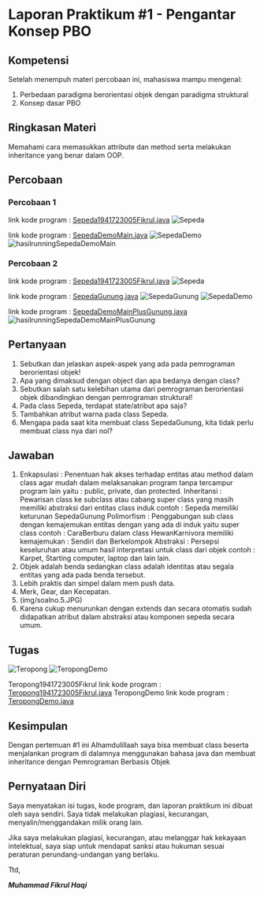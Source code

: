 # Laporan Praktikum #1 - Pengantar Konsep PBO

## Kompetensi

Setelah menempuh materi percobaan ini, mahasiswa mampu mengenal: 
1. Perbedaan paradigma berorientasi objek dengan paradigma struktural 
2. Konsep dasar PBO 

## Ringkasan Materi

Memahami cara memasukkan attribute dan method serta melakukan inheritance yang benar dalam OOP.

## Percobaan

### Percobaan 1

link kode program : [Sepeda1941723005Fikrul.java](../../src/1_Pengantar_Konsep_PBO/Sepeda1941723005Fikrul.java)
![Sepeda](img/Sepeda1941723005Fikrul.JPG)

link kode program : [SepedaDemoMain.java](../../src/1_Pengantar_Konsep_PBO/SepedaDemoMain.java)
![SepedaDemo](img/SepedaDemo.JPG)
![hasilrunningSepedaDemoMain](img/hasilrunningSepedaDemo.JPG)

### Percobaan 2

link kode program : 
[Sepeda1941723005Fikrul.java](../../src/1_Pengantar_Konsep_PBO/Sepeda1941723005Fikrul.java)
![Sepeda](img/Sepeda1941723005Fikrul.JPG)

link kode program : 
[SepedaGunung.java](../../src/1_Pengantar_Konsep_PBO/SepedaGunung.java)
![SepedaGunung](img/SepedaGunung.JPG)
![SepedaDemo](img/SepedaMainPlusGunung.JPG)

link kode program : 
[SepedaDemoMainPlusGunung.java](../../src/1_Pengantar_Konsep_PBO/SepedaDemoMainPlusGunung.java)
![hasilrunningSepedaDemoMainPlusGunung](img/hasilrunningSepedaDemoMainPlusSepedaGunung.JPG)



## Pertanyaan

1. Sebutkan dan jelaskan aspek-aspek yang ada pada pemrograman berorientasi objek!
 2. Apa yang dimaksud dengan object dan apa bedanya dengan class? 
 3. Sebutkan salah satu kelebihan utama dari pemrograman berorientasi objek dibandingkan dengan pemrograman struktural!
 4. Pada class Sepeda, terdapat state/atribut apa saja? 
 5. Tambahkan atribut warna pada class Sepeda.
 6. Mengapa pada saat kita membuat class SepedaGunung, kita tidak perlu membuat class nya dari nol? 
 
 ## Jawaban
 
 1. Enkapsulasi : Penentuan hak akses terhadap entitas atau method dalam class agar mudah dalam melaksanakan program tanpa tercampur program lain yaitu : public, private, dan protected.
	Inheritansi : Pewarisan class ke subclass atau cabang super class yang masih memiliki abstraksi dari entitas class induk contoh : Sepeda memiliki keturunan SepedaGunung 
	Polimorfism : Penggabungan sub class dengan kemajemukan entitas dengan yang ada di induk yaitu super class contoh : CaraBerburu dalam class HewanKarnivora memiliki kemajemukan : Sendiri dan Berkelompok
	Abstraksi : Persepsi keseluruhan atau umum hasil interpretasi untuk class dari objek contoh : Karpet, Starting computer, laptop dan lain lain.
 2. Objek adalah benda sedangkan class adalah identitas atau segala entitas yang ada pada benda tersebut.
 3. Lebih praktis dan simpel dalam mem push data.
 4. Merk, Gear, dan Kecepatan.
 5. (img/soalno.5.JPG)
 6. Karena cukup menurunkan dengan extends dan secara otomatis sudah didapatkan atribut dalam abstraksi atau komponen sepeda secara umum. 

## Tugas

![Teropong](img/Teropong1941723005Fikrul.JPG)
![TeropongDemo](img/TeropongDemo.JPG)

Teropong1941723005Fikrul link kode program : 
[Teropong1941723005Fikrul.java](../../src/1_Pengantar_Konsep_PBO/Teropong1941723005Fikrul.java)
TeropongDemo link kode program : 
[TeropongDemo.java](../../src/1_Pengantar_Konsep_PBO/TeropongDemo.java)

## Kesimpulan

Dengan pertemuan #1 ini Alhamdulillaah saya bisa membuat class beserta menjalankan program di dalamnya menggunakan bahasa java dan membuat inheritance dengan Pemrograman Berbasis Objek

## Pernyataan Diri

Saya menyatakan isi tugas, kode program, dan laporan praktikum ini dibuat oleh saya sendiri. Saya tidak melakukan plagiasi, kecurangan, menyalin/menggandakan milik orang lain.

Jika saya melakukan plagiasi, kecurangan, atau melanggar hak kekayaan intelektual, saya siap untuk mendapat sanksi atau hukuman sesuai peraturan perundang-undangan yang berlaku.

Ttd,

***Muhammad Fikrul Haqi***
